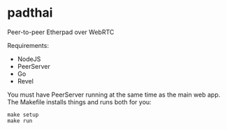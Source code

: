padthai
=======

Peer-to-peer Etherpad over WebRTC

Requirements:
* NodeJS
* PeerServer
* Go
* Revel

You must have PeerServer running at the same time as the main web app. The
Makefile installs things and runs both for you:

    make setup
    make run
